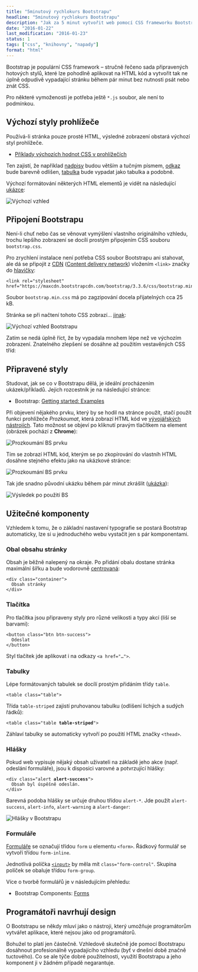 ```yaml
---
title: "5minutový rychlokurs Bootstrapu"
headline: "5minutový rychlokurs Bootstrapu"
description: "Jak za 5 minut vytvořit web pomocí CSS frameworku Bootstrap."
date: "2016-01-22"
last_modification: "2016-01-23"
status: 1
tags: ["css", "knihovny", "napady"]
format: "html"
---
```


<p>Bootstrap je populární CSS framework – stručně řečeno sada připravených hotových stylů, které lze pohodlně aplikovat na HTML kód a vytvořit tak ne úplně odpudivě vypadající stránku během pár minut bez nutnosti psát nebo znát CSS.</p>

<p>Pro některé vymoženosti je potřeba ještě <code>*.js</code> soubor, ale není to podmínkou.</p>



<h2 id="vychozi">Výchozí styly prohlížeče</h2>

<p>Používá-li stránka pouze prosté HTML, výsledné zobrazení obstará výchozí styl prohlížeče.</p>

<div class="internal-content">
  <ul>
    <li><a href="/css-reset#vychozi">Příklady výchozích hodnot CSS v prohlížečích</a></li>
  </ul>
</div>

<p>Ten zajistí, že například <a href="/nadpisy">nadpisy</a> budou větším a tučným písmem, <a href="/odkaz">odkaz</a> bude barevně odlišen, <a href="/tabulky">tabulka</a> bude vypadat jako tabulka a podobně.</p>

<p>Výchozí formátování některých HTML elementů je vidět na následující <a href="https://kod.djpw.cz/sutb">ukázce</a>:</p>

<p><img src="/files/bootstrap-rychlokurs/vychozi.png" alt="Výchozí vzhled" class="border"></p>
























<h2 id="pripojeni">Připojení Bootstrapu</h2>

<p>Není-li chuť nebo čas se věnovat vymýšlení vlastního originálního vzhledu, trochu lepšího zobrazení se docílí prostým připojením CSS souboru <code>bootstrap.css</code>.</p>

<p>Pro zrychlení instalace není potřeba CSS soubor Bootstrapu ani stahovat, ale dá se připojit z <a href="https://www.bootstrapcdn.com/">CDN</a> (<a href="/cdn" lang="en">Content delivery network</a>) vložením <code>&lt;link></code> značky do <a href="/html-kostra#head">hlavičky</a>:</p>

<pre><code>&lt;link rel="stylesheet" href="https://maxcdn.bootstrapcdn.com/bootstrap/3.3.6/css/bootstrap.min.css"></code></pre>




<p>Soubor <code>bootstrap.min.css</code> má po zagzipování docela přijatelných cca 25 kB.</p>

<p>Stránka se při načtení tohoto CSS zobrazí… <a href="https://kod.djpw.cz/avtb">jinak</a>:</p>


<p><img src="/files/bootstrap-rychlokurs/pripojeni.png" alt="Výchozí vzhled Bootstrapu" class="border"></p>



















<p>Zatím se nedá úplně říct, že by vypadala mnohem lépe než ve výchozím zobrazení. Znatelného zlepšení se dosáhne až použitím vestavěných CSS tříd:</p>





<h2 id="styly">Připravené styly</h2>

<p>Studovat, jak se co v Bootstrapu dělá, je ideální procházením ukázek/příkladů. Jejich rozcestník je na následující stránce:</p>

<div class="external-content">
  <ul>
    <li>Bootstrap: <a href="http://getbootstrap.com/getting-started/#examples">Getting started: Examples</a></li>
  </ul>
</div>

<p>Při objevení nějakého prvku, který by se hodil na stránce použít, stačí použít funkci prohlížeče <i>Prozkoumat</i>, která zobrazí HTML kód ve <a href="/vyvojarske-nastroje">vývojářských nástrojích</a>. Tato možnost se objeví po kliknutí pravým tlačítkem na element (obrázek pochází z <b>Chrome</b>):</p>


<p><img src="/files/bootstrap-rychlokurs/prozkoumat.png" alt="Prozkoumání BS prvku" class="border"></p>


















<p>Tím se zobrazí HTML kód, kterým se po zkopírování do vlastníh HTML dosáhne stejného efektu jako na ukázkové stránce:</p>

<p><img src="/files/bootstrap-rychlokurs/html-tlacitko.png" alt="Prozkoumání BS prvku" class="border"></p>


















<p>Tak jde snadno původní ukázku během pár minut zkrášlit (<a href="https://kod.djpw.cz/uutb">ukázka</a>):</p>


<p><img src="/files/bootstrap-rychlokurs/uprava.png" alt="Výsledek po použití BS" class="border"></p>






















<h2 id="komponenty">Užitečné komponenty</h2>

<p>Vzhledem k tomu, že o základní nastavení typografie se postará Bootstrap automaticky, lze si u jednoduchého webu vystačit jen s pár komponentami.</p>



<h3 id="obal">Obal obsahu stránky</h3>

<p>Obsah je běžně nalepený na okraje. Po přidání obalu dostane stránka maximální šířku a bude vodorovně <a href="/centrovani">centrovaná</a>:</p>

<pre><code>&lt;div class="container">
  Obsah stránky
&lt;/div></code></pre>





<h3 id="tlacitka">Tlačítka</h3>

<p>Pro tlačítka jsou připraveny styly pro různé velikosti a typy akcí (liší se barvami):</p>

<pre><code>&lt;button class="btn btn-success">
  Odeslat
&lt;/button></code></pre>





<p>Styl tlačítek jde aplikovat i na odkazy <code>&lt;a href="…"></code>.</p>



<h3 id="tabulky">Tabulky</h3>

<p>Lépe formátovaných tabulek se docílí prostým přidáním třídy <code>table</code>.</p>

<pre><code>&lt;table class="table"></code></pre>


<p>Třída <code>table-striped</code> zajistí pruhovanou tabulku (odlišení lichých a sudých řádků):</p>

<pre><code>&lt;table class="table <b>table-striped</b>"></code></pre>


<p>Záhlaví tabulky se automaticky vytvoří po použití HTML značky <code>&lt;thead></code>.</p>




<h3 id="hlasky">Hlášky</h3>

<p>Pokud web vypisuje nějaký obsah uživateli na základě jeho akce (např. odeslání formuláře), jsou k disposici varovné a potvrzující hlášky:</p>

<pre><code>&lt;div class="alert <b>alert-success</b>">
  Obsah byl úspěšně odeslán.
&lt;/div></code></pre>




<p>Barevná podoba hlášky se určuje druhou třídou <code>alert-*</code>. Jde použít <code>alert-success</code>, <code>alert-info</code>, <code>alert-warning</code> a <code>alert-danger</code>:</p>

<p><img src="/files/bootstrap-rychlokurs/alert.png" alt="Hlášky v Bootstrapu" class="border"></p>





















<h3 id="formulare">Formuláře</h3>

<p><a href="/formulare">Formuláře</a> se označují třídou <code>form</code> u elementu <code>&lt;form></code>. Řádkový formulář se vytvoří třídou <code>form-inline</code>.</p>

<p>Jednotlivá políčka <a href="/input"><code>&lt;input></code></a> by měla mít <code>class="form-control"</code>. Skupina políček se obaluje třídou <code>form-group</code>.</p>


<p>Více o tvorbě formulářů je v následujícím přehledu:</p>

<div class="external-content">
  <ul>
    <li>Bootstrap Components: <a href="http://v4-alpha.getbootstrap.com/components/forms/">Forms</a></li>
  </ul>
</div>

<h2 id="programatori">Programátoři navrhují design</h2>

<p>O Bootstrapu se někdy mluví jako o nástroji, který umožňuje programátorům vytvářet aplikace, které nejsou jako od programátorů.</p>

<p>Bohužel to platí jen částečně. Vzhledově skutečně jde pomocí Bootstrapu dosáhnout profesionálně vypadajícího vzhledu (byť v dnešní době značně tuctového). Co se ale týče dobré použitelnosti, využití Bootstrapu a jeho komponent ji v žádném případě negarantuje.</p>